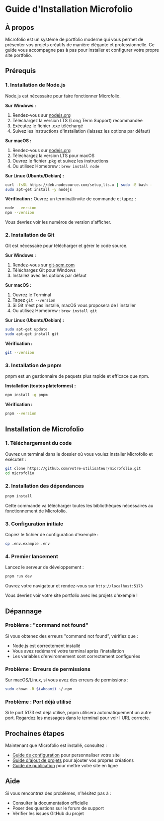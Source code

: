 # Guide d'Installation Microfolio

## À propos

Microfolio est un système de portfolio moderne qui vous permet de présenter vos projets créatifs de manière élégante et professionnelle. Ce guide vous accompagne pas à pas pour installer et configurer votre propre site portfolio.

## Prérequis

### 1. Installation de Node.js

Node.js est nécessaire pour faire fonctionner Microfolio.

**Sur Windows :**
1. Rendez-vous sur [nodejs.org](https://nodejs.org)
2. Téléchargez la version LTS (Long Term Support) recommandée
3. Exécutez le fichier .exe téléchargé
4. Suivez les instructions d'installation (laissez les options par défaut)

**Sur macOS :**
1. Rendez-vous sur [nodejs.org](https://nodejs.org)
2. Téléchargez la version LTS pour macOS
3. Ouvrez le fichier .pkg et suivez les instructions
4. Ou utilisez Homebrew : `brew install node`

**Sur Linux (Ubuntu/Debian) :**
```bash
curl -fsSL https://deb.nodesource.com/setup_lts.x | sudo -E bash -
sudo apt-get install -y nodejs
```

**Vérification :**
Ouvrez un terminal/invite de commande et tapez :
```bash
node --version
npm --version
```
Vous devriez voir les numéros de version s'afficher.

### 2. Installation de Git

Git est nécessaire pour télécharger et gérer le code source.

**Sur Windows :**
1. Rendez-vous sur [git-scm.com](https://git-scm.com)
2. Téléchargez Git pour Windows
3. Installez avec les options par défaut

**Sur macOS :**
1. Ouvrez le Terminal
2. Tapez `git --version`
3. Si Git n'est pas installé, macOS vous proposera de l'installer
4. Ou utilisez Homebrew : `brew install git`

**Sur Linux (Ubuntu/Debian) :**
```bash
sudo apt-get update
sudo apt-get install git
```

**Vérification :**
```bash
git --version
```

### 3. Installation de pnpm

pnpm est un gestionnaire de paquets plus rapide et efficace que npm.

**Installation (toutes plateformes) :**
```bash
npm install -g pnpm
```

**Vérification :**
```bash
pnpm --version
```

## Installation de Microfolio

### 1. Téléchargement du code

Ouvrez un terminal dans le dossier où vous voulez installer Microfolio et exécutez :

```bash
git clone https://github.com/votre-utilisateur/microfolio.git
cd microfolio
```

### 2. Installation des dépendances

```bash
pnpm install
```

Cette commande va télécharger toutes les bibliothèques nécessaires au fonctionnement de Microfolio.

### 3. Configuration initiale

Copiez le fichier de configuration d'exemple :

```bash
cp .env.example .env
```

### 4. Premier lancement

Lancez le serveur de développement :

```bash
pnpm run dev
```

Ouvrez votre navigateur et rendez-vous sur `http://localhost:5173`

Vous devriez voir votre site portfolio avec les projets d'exemple !

## Dépannage

### Problème : "command not found"
Si vous obtenez des erreurs "command not found", vérifiez que :
- Node.js est correctement installé
- Vous avez redémarré votre terminal après l'installation
- Les variables d'environnement sont correctement configurées

### Problème : Erreurs de permissions
Sur macOS/Linux, si vous avez des erreurs de permissions :
```bash
sudo chown -R $(whoami) ~/.npm
```

### Problème : Port déjà utilisé
Si le port 5173 est déjà utilisé, pnpm utilisera automatiquement un autre port. Regardez les messages dans le terminal pour voir l'URL correcte.

## Prochaines étapes

Maintenant que Microfolio est installé, consultez :
- [Guide de configuration](02-configuration.md) pour personnaliser votre site
- [Guide d'ajout de projets](03-ajout-projets.md) pour ajouter vos propres créations
- [Guide de publication](04-publication.md) pour mettre votre site en ligne

## Aide

Si vous rencontrez des problèmes, n'hésitez pas à :
- Consulter la documentation officielle
- Poser des questions sur le forum de support
- Vérifier les issues GitHub du projet